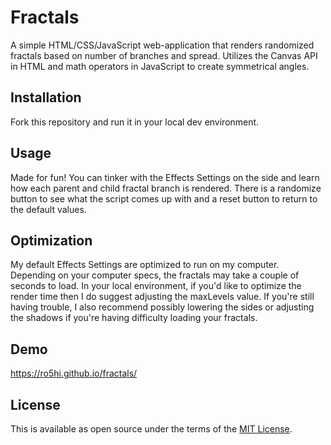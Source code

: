 # Fractals

A simple HTML/CSS/JavaScript web-application that renders randomized fractals based on number of branches and spread. Utilizes the Canvas API in HTML and math operators in JavaScript to create symmetrical angles. 

## Installation

Fork this repository and run it in your local dev environment.

## Usage

Made for fun! You can tinker with the Effects Settings on the side and learn how each parent and child fractal branch is rendered. There is a randomize button to see what the script comes up with and a reset button to return to the default values.

## Optimization

My default Effects Settings are optimized to run on my computer. Depending on your computer specs, the fractals may take a couple of seconds to load. In your local environment, if you'd like to optimize the render time then I do suggest adjusting the maxLevels value. If you're still having trouble, I also recommend possibly lowering the sides or adjusting the shadows if you're having difficulty loading your fractals.

## Demo

https://ro5hi.github.io/fractals/

## License

This is available as open source under the terms of the [MIT License](https://opensource.org/licenses/MIT).

